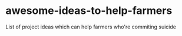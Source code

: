 # awesome-ideas-to-help-farmers
List of project ideas which can help farmers who're commiting suicide

